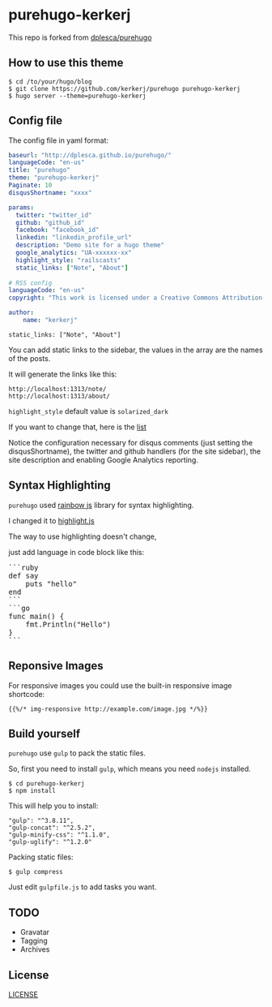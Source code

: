 purehugo-kerkerj
========

This repo is forked from [dplesca/purehugo](https://github.com/dplesca/purehugo)

## How to use this theme

```
$ cd /to/your/hugo/blog
$ git clone https://github.com/kerkerj/purehugo purehugo-kerkerj
$ hugo server --theme=purehugo-kerkerj
```

## Config file

The config file in yaml format:

```yaml
baseurl: "http://dplesca.github.io/purehugo/"
languageCode: "en-us"
title: "purehugo"
theme: "purehugo-kerkerj"
Paginate: 10
disqusShortname: "xxxx"

params:
  twitter: "twitter_id"
  github: "github_id"
  facebook: "facebook_id"
  linkedin: "linkedin_profile_url"
  description: "Demo site for a hugo theme"
  google_analytics: "UA-xxxxxx-xx"
  highlight_style: "railscasts"
  static_links: ["Note", "About"]
  
# RSS config
languageCode: "en-us"
copyright: "This work is licensed under a Creative Commons Attribution-ShareAlike 4.0 International License."

author:
    name: "kerkerj"
```

`static_links: ["Note", "About"]` 

You can add static links to the sidebar, the values in the array are the names of the posts.

It will generate the links like this:

```
http://localhost:1313/note/
http://localhost:1313/about/
```

`highlight_style` default value is `solarized_dark`

If you want to change that, here is the [list](https://highlightjs.org/static/demo/)

Notice the configuration necessary for disqus comments (just setting the disqusShortname), the twitter and github handlers (for the site sidebar), the site description and enabling Google Analytics reporting.

## Syntax Highlighting

`purehugo` used [rainbow js](http://craig.is/making/rainbows) library for syntax highlighting.

I changed it to [highlight.js](https://github.com/isagalaev/highlight.js)

The way to use highlighting doesn't change, 

just add language in code block like this:

<pre>
```ruby
def say
	puts "hello"
end
```
```go
func main() {
	fmt.Println("Hello")
}
```
</pre>


## Reponsive Images

For responsive images you could use the built-in responsive image shortcode:  
```
{{%/* img-responsive http://example.com/image.jpg */%}}
```

## Build yourself

`purehugo` use `gulp` to pack the static files.

So, first you need to install `gulp`, which means you need `nodejs` installed.

```
$ cd purehugo-kerkerj
$ npm install
```

This will help you to install:

```
"gulp": "^3.8.11",    
"gulp-concat": "^2.5.2",
"gulp-minify-css": "^1.1.0",
"gulp-uglify": "^1.2.0"
```

Packing static files:

```
$ gulp compress
```

Just edit `gulpfile.js` to add tasks you want.

## TODO

* Gravatar
* Tagging
* Archives

## License

[LICENSE](LICENSE.md)